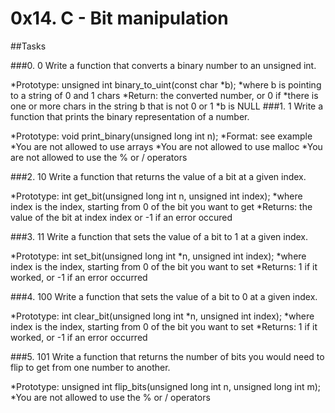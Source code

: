 # 0x14. C - Bit manipulation

##Tasks

###0. 0
Write a function that converts a binary number to an unsigned int.

*Prototype: unsigned int binary_to_uint(const char *b);
*where b is pointing to a string of 0 and 1 chars
*Return: the converted number, or 0 if
     *there is one or more chars in the string b that is not 0 or 1
    *b is NULL
###1. 1
Write a function that prints the binary representation of a number.

*Prototype: void print_binary(unsigned long int n);
*Format: see example
*You are not allowed to use arrays
*You are not allowed to use malloc
*You are not allowed to use the % or / operators

###2. 10
Write a function that returns the value of a bit at a given index.

*Prototype: int get_bit(unsigned long int n, unsigned int index);
*where index is the index, starting from 0 of the bit you want to get
*Returns: the value of the bit at index index or -1 if an error occured

###3. 11
Write a function that sets the value of a bit to 1 at a given index.

*Prototype: int set_bit(unsigned long int *n, unsigned int index);
*where index is the index, starting from 0 of the bit you want to set
*Returns: 1 if it worked, or -1 if an error occurred

###4. 100
Write a function that sets the value of a bit to 0 at a given index.

*Prototype: int clear_bit(unsigned long int *n, unsigned int index);
*where index is the index, starting from 0 of the bit you want to set
*Returns: 1 if it worked, or -1 if an error occurred

###5. 101
Write a function that returns the number of bits you would need to flip to get from one number to another.

*Prototype: unsigned int flip_bits(unsigned long int n, unsigned long int m);
*You are not allowed to use the % or / operators



